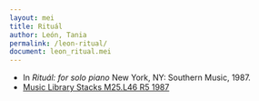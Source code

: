 ```yaml
---
layout: mei
title: Rituál
author: León, Tania
permalink: /leon-ritual/
document: leon_ritual.mei
---
```


- In *Rituál: for solo piano* New York, NY: Southern Music, 1987.
- <a href="https://tufts-primo.hosted.exlibrisgroup.com/permalink/f/bnf7qa/01TUN_ALMA21108658100003851" target="_blank">Music Library Stacks M25.L46 R5 1987</a>
